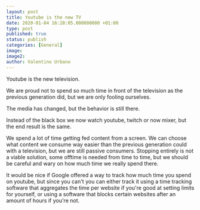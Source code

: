 ```yaml
---
layout: post
title: Youtube is the new TV
date: 2020-01-04 16:28:05.000000000 +01:00
type: post
published: true
status: publish
categories: [General]
image:
image2:
author: Valentino Urbano
---
```


Youtube is the new  television.

We are proud not to spend so much time in front of the television as the previous generation did, but we are only fooling ourselves.

The media has changed, but the behavior is still there.

Instead of the black box we now watch youtube, twitch or now mixer, but the end result is the same.

We spend a lot of time getting fed content from a screen. We can choose what content we consume way easier than the previous generation could with a television, but we are still passive consumers. Stopping entirely is not a viable solution, some offtime is needed from time to time, but we should be careful and wary on how much time we really spend there.

It would be nice if Google offered a way to track how much time you spend on youtube, but since you can't you can either track it using a time tracking software that aggregates the time per website if you're good at setting limits for yourself, or using a software that blocks certain websites after an amount of hours if you're not.